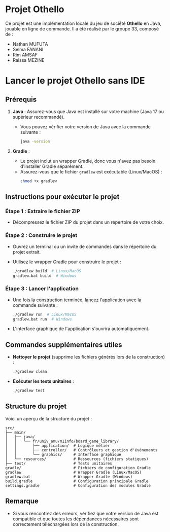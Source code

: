 # Projet Othello 

Ce projet est une implémentation locale du jeu de société **Othello** en Java, jouable en ligne de commande. Il a été réalisé par le groupe 33, composé de :

- Nathan MUFUTA
- Selma FANANI
- Rim AMSAF
- Raissa MEZINE

# Lancer le projet Othello sans IDE

## Prérequis

1. **Java** : Assurez-vous que Java est installé sur votre machine (Java 17 ou supérieur recommandé).
    - Vous pouvez vérifier votre version de Java avec la commande suivante :
      ```bash
      java -version
      ```

2. **Gradle** :
    - Le projet inclut un wrapper Gradle, donc vous n'avez pas besoin d'installer Gradle séparément.
    - Assurez-vous que le fichier `gradlew` est exécutable (Linux/MacOS) :
      ```bash
      chmod +x gradlew
      ```

## Instructions pour exécuter le projet

### Étape 1 : Extraire le fichier ZIP

- Décompressez le fichier ZIP du projet dans un répertoire de votre choix.

### Étape 2 : Construire le projet

- Ouvrez un terminal ou un invite de commandes dans le répertoire du projet extrait.

- Utilisez le wrapper Gradle pour construire le projet :
  ```bash
  ./gradlew build  # Linux/MacOS
  gradlew.bat build  # Windows
  ```

### Étape 3 : Lancer l'application

- Une fois la construction terminée, lancez l'application avec la commande suivante :
  ```bash
  ./gradlew run  # Linux/MacOS
  gradlew.bat run  # Windows
  ```

- L'interface graphique de l'application s'ouvrira automatiquement.

## Commandes supplémentaires utiles

- **Nettoyer le projet** (supprime les fichiers générés lors de la construction) :
  ```bash
  ./gradlew clean
  ```
- **Exécuter les tests unitaires** :
  ```bash
  ./gradlew test
  ```

## Structure du projet

Voici un aperçu de la structure du projet :

```
src/
├── main/
│   ├── java/
│   │   └── fr/univ_amu/m1info/board_game_library/
│   │       ├── application/  # Logique métier
│   │       ├── controller/   # Contrôleurs et gestion d'événements
│   │       └── graphics/     # Interface graphique
│   └── resources/            # Ressources (fichiers statiques)
├── test/                     # Tests unitaires
gradle/                       # Fichiers de configuration Gradle
gradlew                       # Wrapper Gradle (Linux/MacOS)
gradlew.bat                   # Wrapper Gradle (Windows)
build.gradle                  # Configuration principale Gradle
settings.gradle               # Configuration des modules Gradle
```

## Remarque

- Si vous rencontrez des erreurs, vérifiez que votre version de Java est compatible et que toutes les dépendances nécessaires sont correctement téléchargées lors de la construction.
